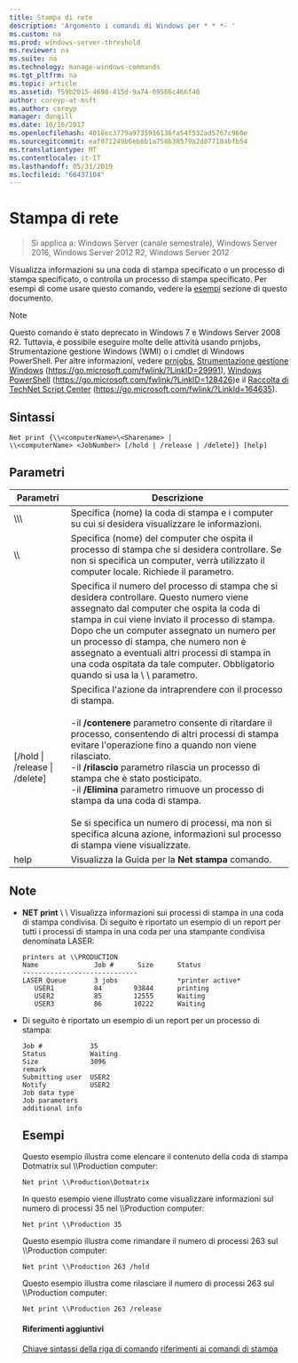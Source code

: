 ```yaml
---
title: Stampa di rete
description: 'Argomento i comandi di Windows per * * *- '
ms.custom: na
ms.prod: windows-server-threshold
ms.reviewer: na
ms.suite: na
ms.technology: manage-windows-commands
ms.tgt_pltfrm: na
ms.topic: article
ms.assetid: f59b2015-4698-415d-9a74-09566c466f40
author: coreyp-at-msft
ms.author: coreyp
manager: dongill
ms.date: 10/16/2017
ms.openlocfilehash: 4018ec3779a9735916136fa54f532ad5767c960e
ms.sourcegitcommit: eaf071249b6eb6b1a758b38579a2d87710abfb54
ms.translationtype: MT
ms.contentlocale: it-IT
ms.lasthandoff: 05/31/2019
ms.locfileid: "66437104"
---
```

# <a name="net-print"></a>Stampa di rete

>Si applica a: Windows Server (canale semestrale), Windows Server 2016, Windows Server 2012 R2, Windows Server 2012

Visualizza informazioni su una coda di stampa specificato o un processo di stampa specificato, o controlla un processo di stampa specificato.
Per esempi di come usare questo comando, vedere la [esempi](#BKMK_examples) sezione di questo documento.
> [!NOTE]
> Questo comando è stato deprecato in Windows 7 e Windows Server 2008 R2. Tuttavia, è possibile eseguire molte delle attività usando prnjobs, Strumentazione gestione Windows (WMI) o i cmdlet di Windows PowerShell. Per altre informazioni, vedere [prnjobs](prnjobs.md), [Strumentazione gestione Windows](https://go.microsoft.com/fwlink/?LinkID=29991) (https://go.microsoft.com/fwlink/?LinkID=29991), [Windows PowerShell](https://go.microsoft.com/fwlink/?LinkID=128426) (https://go.microsoft.com/fwlink/?LinkID=128426)e il [Raccolta di TechNet Script Center](https://go.microsoft.com/fwlink/?LinkId=164635) (https://go.microsoft.com/fwlink/?LinkId=164635).
> ## <a name="syntax"></a>Sintassi
> ```
> Net print {\\<computerName>\<Sharename> | 
> \\<computerName> <JobNumber> [/hold | /release | /delete]} [help]
> ```
> ## <a name="parameters"></a>Parametri
> 
> |               Parametri               |                                                                                                                                                                                                                     Descrizione                                                                                                                                                                                                                      |
> |----------------------------------------|------------------------------------------------------------------------------------------------------------------------------------------------------------------------------------------------------------------------------------------------------------------------------------------------------------------------------------------------------------------------------------------------------------------------------------------------------|
> |    \\\\<computerName>\\<Sharename>     |                                                                                                                                                                            Specifica (nome) la coda di stampa e i computer su cui si desidera visualizzare le informazioni.                                                                                                                                                                             |
> |           \\\\<computerName>           |                                                                                                                                 Specifica (nome) del computer che ospita il processo di stampa che si desidera controllare. Se non si specifica un computer, verrà utilizzato il computer locale. Richiede il <JobNumber> parametro.                                                                                                                                  |
> |              <JobNumber>               |                                             Specifica il numero del processo di stampa che si desidera controllare. Questo numero viene assegnato dal computer che ospita la coda di stampa in cui viene inviato il processo di stampa. Dopo che un computer assegnato un numero per un processo di stampa, che numero non è assegnato a eventuali altri processi di stampa in una coda ospitata da tale computer. Obbligatorio quando si usa la \\ \\ <computerName> parametro.                                             |
> | [/hold &#124; /release &#124; /delete] | Specifica l'azione da intraprendere con il processo di stampa.<br /><br />-il **/contenere** parametro consente di ritardare il processo, consentendo di altri processi di stampa evitare l'operazione fino a quando non viene rilasciato.<br />-il **/rilascio** parametro rilascia un processo di stampa che è stato posticipato.<br />-il **/Elimina** parametro rimuove un processo di stampa da una coda di stampa.<br /><br />Se si specifica un numero di processi, ma non si specifica alcuna azione, informazioni sul processo di stampa viene visualizzate. |
> |                  help                  |                                                                                                                                                                                                     Visualizza la Guida per la **Net stampa** comando.                                                                                                                                                                                                     |
> 
> ## <a name="remarks"></a>Note
> - **NET print** \\ \\ <computerName> Visualizza informazioni sui processi di stampa in una coda di stampa condivisa. Di seguito è riportato un esempio di un report per tutti i processi di stampa in una coda per una stampante condivisa denominata LASER:
>   ```
>   printers at \\PRODUCTION
>   Name              Job #      Size      Status
>   -----------------------------
>   LASER Queue       3 jobs               *printer active*
>      USER1          84        93844      printing
>      USER2          85        12555      Waiting
>      USER3          86        10222      Waiting
>   ```
> - Di seguito è riportato un esempio di un report per un processo di stampa:
>   ```
>   Job #            35
>   Status           Waiting
>   Size             3096
>   remark
>   Submitting user  USER2
>   Notify           USER2
>   Job data type
>   Job parameters
>   additional info
>   ```
>   ## <a name="BKMK_examples"></a>Esempi
>   Questo esempio illustra come elencare il contenuto della coda di stampa Dotmatrix sul \\\Production computer:
>   ```
>   Net print \\Production\Dotmatrix 
>   ```
>   In questo esempio viene illustrato come visualizzare informazioni sul numero di processi 35 nel \\\Production computer:
>   ```
>   Net print \\Production 35 
>   ```
>   Questo esempio illustra come rimandare il numero di processi 263 sul \\\Production computer:
>   ```
>   Net print \\Production 263 /hold 
>   ```
>   Questo esempio illustra come rilasciare il numero di processi 263 sul \\\Production computer:
>   ```
>   Net print \\Production 263 /release 
>   ```
>   #### <a name="additional-references"></a>Riferimenti aggiuntivi
>   [Chiave sintassi della riga di comando](command-line-syntax-key.md)
>   [riferimenti ai comandi di stampa](print-command-reference.md)

